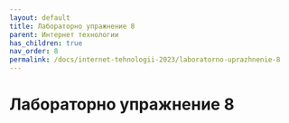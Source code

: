 ```yaml
---
layout: default
title: Лабораторно упражнение 8
parent: Интернет технологии
has_children: true
nav_order: 8
permalink: /docs/internet-tehnologii-2023/laboratorno-uprazhnenie-8
---
```


# Лабораторно упражнение 8

